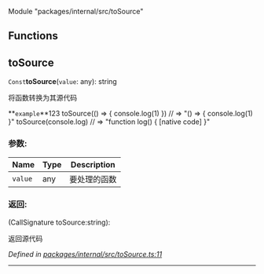 Module &quot;packages/internal/src/toSource&quot;

## Functions

## toSource

`Const`**toSource**(`value`: any): string

将函数转换为其源代码

**`example`**123 
 toSource(() => { console.log(1) }) // => "() => { console.log(1) }"
 toSource(console.log) // => "function log() { [native code] }"

### 参数:

Name | Type | Description |
------ | ------ | ------ |
`value` | any | 要处理的函数 |

### 返回:

(CallSignature toSource:string): 

返回源代码

*Defined in [packages/internal/src/toSource.ts:11](https://github.com/extend-js/extend/blob/d92be1e/packages/internal/src/toSource.ts#L11)*

___
